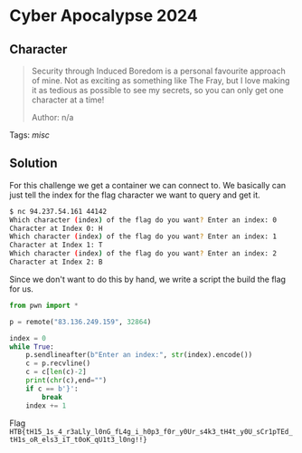 # Cyber Apocalypse 2024

## Character

> Security through Induced Boredom is a personal favourite approach of mine. Not as exciting as something like The Fray, but I love making it as tedious as possible to see my secrets, so you can only get one character at a time!
> 
> Author: n/a
> 

Tags: _misc_

## Solution
For this challenge we get a container we can connect to. We basically can just tell the index for the flag character we want to query and get it.

```bash
$ nc 94.237.54.161 44142
Which character (index) of the flag do you want? Enter an index: 0
Character at Index 0: H
Which character (index) of the flag do you want? Enter an index: 1
Character at Index 1: T
Which character (index) of the flag do you want? Enter an index: 2
Character at Index 2: B
```

Since we don't want to do this by hand, we write a script the build the flag for us.

```python
from pwn import *

p = remote("83.136.249.159", 32864)

index = 0
while True:
    p.sendlineafter(b"Enter an index:", str(index).encode())
    c = p.recvline()
    c = c[len(c)-2]
    print(chr(c),end="")
    if c == b'}':
        break
    index += 1
```

Flag `HTB{tH15_1s_4_r3aLly_l0nG_fL4g_i_h0p3_f0r_y0Ur_s4k3_tH4t_y0U_sCr1pTEd_tH1s_oR_els3_iT_t0oK_qU1t3_l0ng!!}`